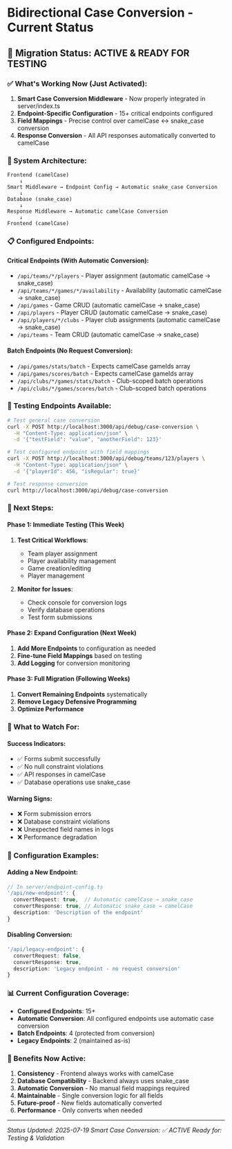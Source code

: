 # Bidirectional Case Conversion - Current Status

## 🎯 Migration Status: **ACTIVE & READY FOR TESTING**

### ✅ What's Working Now (Just Activated):

1. **Smart Case Conversion Middleware** - Now properly integrated in server/index.ts
2. **Endpoint-Specific Configuration** - 15+ critical endpoints configured
3. **Field Mappings** - Precise control over camelCase ↔ snake_case conversion
4. **Response Conversion** - All API responses automatically converted to camelCase

### 🔧 System Architecture:

```
Frontend (camelCase) 
    ↓ 
Smart Middleware → Endpoint Config → Automatic snake_case Conversion
    ↓
Database (snake_case)
    ↓
Response Middleware → Automatic camelCase Conversion
    ↓
Frontend (camelCase)
```

### 📋 Configured Endpoints:

#### Critical Endpoints (With Automatic Conversion):
- `/api/teams/*/players` - Player assignment (automatic camelCase → snake_case)
- `/api/teams/*/games/*/availability` - Availability (automatic camelCase → snake_case)
- `/api/games` - Game CRUD (automatic camelCase → snake_case)
- `/api/players` - Player CRUD (automatic camelCase → snake_case)
- `/api/players/*/clubs` - Player club assignments (automatic camelCase → snake_case)
- `/api/teams` - Team CRUD (automatic camelCase → snake_case)

#### Batch Endpoints (No Request Conversion):
- `/api/games/stats/batch` - Expects camelCase gameIds array
- `/api/games/scores/batch` - Expects camelCase gameIds array
- `/api/clubs/*/games/stats/batch` - Club-scoped batch operations
- `/api/clubs/*/games/scores/batch` - Club-scoped batch operations

### 🧪 Testing Endpoints Available:

```bash
# Test general case conversion
curl -X POST http://localhost:3000/api/debug/case-conversion \
  -H "Content-Type: application/json" \
  -d '{"testField": "value", "anotherField": 123}'

# Test configured endpoint with field mappings
curl -X POST http://localhost:3000/api/debug/teams/123/players \
  -H "Content-Type: application/json" \
  -d '{"playerId": 456, "isRegular": true}'

# Test response conversion
curl http://localhost:3000/api/debug/case-conversion
```

### 🎯 Next Steps:

#### Phase 1: Immediate Testing (This Week)
1. **Test Critical Workflows**:
   - Team player assignment
   - Player availability management
   - Game creation/editing
   - Player management

2. **Monitor for Issues**:
   - Check console for conversion logs
   - Verify database operations
   - Test form submissions

#### Phase 2: Expand Configuration (Next Week)
1. **Add More Endpoints** to configuration as needed
2. **Fine-tune Field Mappings** based on testing
3. **Add Logging** for conversion monitoring

#### Phase 3: Full Migration (Following Weeks)
1. **Convert Remaining Endpoints** systematically
2. **Remove Legacy Defensive Programming**
3. **Optimize Performance**

### 🚨 What to Watch For:

#### Success Indicators:
- ✅ Forms submit successfully
- ✅ No null constraint violations
- ✅ API responses in camelCase
- ✅ Database operations use snake_case

#### Warning Signs:
- ❌ Form submission errors
- ❌ Database constraint violations
- ❌ Unexpected field names in logs
- ❌ Performance degradation

### 🔧 Configuration Examples:

#### Adding a New Endpoint:
```typescript
// In server/endpoint-config.ts
'/api/new-endpoint': {
  convertRequest: true,  // Automatic camelCase → snake_case
  convertResponse: true, // Automatic snake_case → camelCase
  description: 'Description of the endpoint'
}
```

#### Disabling Conversion:
```typescript
'/api/legacy-endpoint': {
  convertRequest: false,
  convertResponse: true,
  description: 'Legacy endpoint - no request conversion'
}
```

### 📊 Current Configuration Coverage:

- **Configured Endpoints**: 15+
- **Automatic Conversion**: All configured endpoints use automatic case conversion
- **Batch Endpoints**: 4 (protected from conversion)
- **Legacy Endpoints**: 2 (maintained as-is)

### 🎉 Benefits Now Active:

1. **Consistency** - Frontend always works with camelCase
2. **Database Compatibility** - Backend always uses snake_case
3. **Automatic Conversion** - No manual field mappings required
4. **Maintainable** - Single conversion logic for all fields
5. **Future-proof** - New fields automatically converted
6. **Performance** - Only converts when needed

---
*Status Updated: 2025-07-19*
*Smart Case Conversion: ✅ ACTIVE*
*Ready for: Testing & Validation*